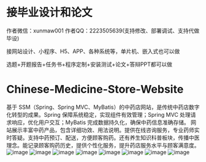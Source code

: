 # 接毕业设计和论文
作者微信：xunmaw001  作者QQ：2223505639(支持修改、部署调试、支持代做毕设)

接网站设计、小程序、H5、APP、各种系统等，单片机、嵌入式也可以做

选题+开题报告+任务书+程序定制+安装测试+论文+答辩PPT都可以做
# Chinese-Medicine-Store-Website
基于 SSM（Spring、Spring MVC、MyBatis）的中药店网站，是传统中药店数字化转型的成果。Spring 保障系统稳定，实现组件有效管理；Spring MVC 处理请求响应，优化用户交互；MyBatis 完成数据持久化，确保中药信息准确存储。  网站展示丰富中药产品，包含详细功效、用法说明。提供在线咨询服务，专业药师实时答疑。支持中药预订、配送，方便顾客购药。还有养生知识科普板块，传播中医理念。能记录顾客购药历史，提供个性化服务，提升药店服务水平与顾客满意度。 
![image](https://github.com/user-attachments/assets/3dfa9892-d833-4942-8ce7-b822cc12c041)
![image](https://github.com/user-attachments/assets/f5dcb06a-fce1-4bed-99e6-b3d39067af88)
![image](https://github.com/user-attachments/assets/65d00626-5490-4a0d-9afd-8a3d3394b663)
![image](https://github.com/user-attachments/assets/16b0fa31-ab60-4ebe-899b-417d0d9decae)
![image](https://github.com/user-attachments/assets/0ed583e7-4a5b-4d2a-82a9-c2f8fc8aab3b)
![image](https://github.com/user-attachments/assets/f99d1576-69f2-4e19-823d-2caba331b19e)
![image](https://github.com/user-attachments/assets/0478a494-6bab-4872-a5b9-ed84deab73f7)
![image](https://github.com/user-attachments/assets/5cc7bf0a-2a09-4218-b2d0-bdc5c51ca71b)
